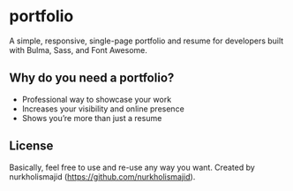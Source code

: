 # portfolio
A simple, responsive, single-page portfolio and resume for developers built with Bulma, Sass, and Font Awesome.

## Why do you need a portfolio?
- Professional way to showcase your work
- Increases your visibility and online presence
- Shows you’re more than just a resume

## License
Basically, feel free to use and re-use any way you want. Created by nurkholismajid (https://github.com/nurkholismajid).
